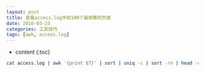 ```yaml
---
layout: post
title: 查看access.log中前100个最频繁的页面
date: 2016-03-23
categories: 工具技巧
tags: [awk, access.log]
---
```


* content
{:toc}

```bash
cat access.log | awk '{print $7}' | sort | uniq -c | sort -rn | head -n 100
```